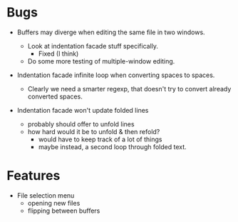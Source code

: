 Bugs
====

* Buffers may diverge when editing the same file in two windows.
	+ Look at indentation facade stuff specifically.
		- Fixed (I think)
	+ Do some more testing of multiple-window editing.

* Indentation facade infinite loop when converting spaces to spaces.
	+ Clearly we need a smarter regexp, that doesn't try to convert already
	converted spaces.

* Indentation facade won't update folded lines
	+ probably should offer to unfold lines
	+ how hard would it be to unfold & then refold?
		- would have to keep track of a lot of things
		- maybe instead, a second loop through folded text.


Features
========

* File selection menu
	- opening new files
	- flipping between buffers

